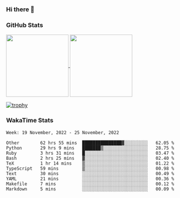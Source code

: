 ### Hi there 👋

### GitHub Stats

<a href="https://github.com/anuraghazra/github-readme-stats">
  <img align="center" height="170px" src="https://github-readme-stats.vercel.app/api/top-langs/?username=tksfjt1024&layout=compact&count_private=true&show_icons=true&show_icons=true&theme=graywhite" />
</a>
<a href="https://github.com/anuraghazra/github-readme-stats">
  <img align="center" height="170px" src="https://github-readme-stats.vercel.app/api?username=tksfjt1024&count_private=true&show_icons=true&show_icons=true&theme=graywhite" />
</a>

[![trophy](https://github-profile-trophy.vercel.app/?username=tksfjt1024)](https://github.com/ryo-ma/github-profile-trophy)

### WakaTime Stats

<!--START_SECTION:waka-->
```text
Week: 19 November, 2022 - 25 November, 2022

Other        62 hrs 55 mins  ███████████████▓░░░░░░░░░   62.05 % 
Python       29 hrs 9 mins   ███████▒░░░░░░░░░░░░░░░░░   28.75 % 
Ruby         3 hrs 31 mins   █░░░░░░░░░░░░░░░░░░░░░░░░   03.47 % 
Bash         2 hrs 25 mins   ▓░░░░░░░░░░░░░░░░░░░░░░░░   02.40 % 
TeX          1 hr 14 mins    ▒░░░░░░░░░░░░░░░░░░░░░░░░   01.22 % 
TypeScript   59 mins         ▒░░░░░░░░░░░░░░░░░░░░░░░░   00.98 % 
Text         30 mins         ░░░░░░░░░░░░░░░░░░░░░░░░░   00.49 % 
YAML         21 mins         ░░░░░░░░░░░░░░░░░░░░░░░░░   00.36 % 
Makefile     7 mins          ░░░░░░░░░░░░░░░░░░░░░░░░░   00.12 % 
Markdown     5 mins          ░░░░░░░░░░░░░░░░░░░░░░░░░   00.09 % 
```
<!--END_SECTION:waka-->
